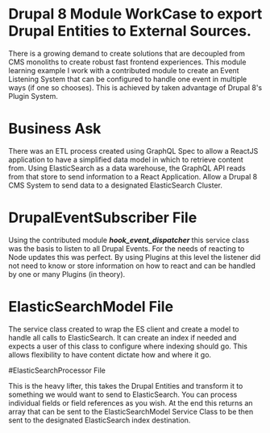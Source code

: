 # Drupal 8 Module WorkCase to export Drupal Entities to External Sources.

There is a growing demand to create solutions that are decoupled from CMS monoliths to create robust fast frontend experiences. This module learning example I work with a contributed module to create an Event Listening System that can be configured to handle one event in multiple ways (if one so chooses). This is achieved by taken advantage of Drupal 8's Plugin System.

# Business Ask

There was an ETL process created using GraphQL Spec to allow a ReactJS application to have a simplified data model in which to retrieve content from. Using ElasticSearch as a data warehouse, the GraphQL API reads from that store to send information to a React Application. Allow a Drupal 8 CMS System to send data to a designated ElasticSearch Cluster.

# DrupalEventSubscriber File

Using the contributed module ***hook_event_dispatcher*** this service class was the basis to listen to all Drupal Events. For the needs of reacting to Node updates this was perfect. By using Plugins at this level the listener did not need to know or store information on how to react and can be handled by one or many Plugins (in theory).

# ElasticSearchModel File
The service class created to wrap the ES client and create a model to handle all calls to ElasticSearch. It can create an index if needed and expects a user of this class to configure where indexing should go. This allows flexibility to have content dictate how and where it go.

#ElasticSearchProcessor File

This is the heavy lifter, this takes the Drupal Entities and transform it to something we would want to send to ElasticSearch. You can process individual fields or field references as you wish. At the end this returns an array that can be sent to the ElasticSearchModel Service Class to be then sent to the designated ElasticSearch index destination.
